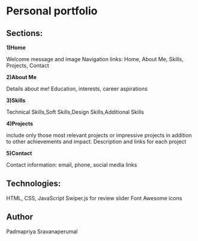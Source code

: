 #  Personal portfolio 

## Sections:

**1)Home**

Welcome message and image
Navigation links: Home, About Me, Skills, Projects, Contact

**2)About Me**

Details about me!
Education, interests, career aspirations

**3)Skills**

Technical Skills,Soft Skills,Design Skills,Additional Skills

**4)Projects**

include only those most relevant projects or impressive projects in addition to other achievements and impact. 
Description and links for each project

**5)Contact**

Contact information: email, phone, social media links

## Technologies:

HTML, CSS, JavaScript
Swiper.js for review slider
Font Awesome icons

## Author

Padmapriya Sravanaperumal
